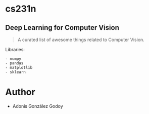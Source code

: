 # cs231n
## Deep Learning for Computer Vision
> A curated list of awesome things related to Computer Vision.


Libraries:

	- numpy
	- pandas
	- matplotlib
	- sklearn

# Author

- Adonis González Godoy